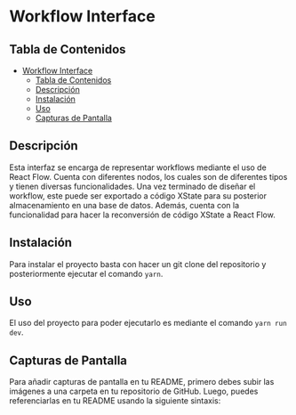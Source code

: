 # Workflow Interface


## Tabla de Contenidos
- [Workflow Interface](#workflow-interface)
  - [Tabla de Contenidos](#tabla-de-contenidos)
  - [Descripción](#descripción)
  - [Instalación](#instalación)
  - [Uso](#uso)
  - [Capturas de Pantalla](#capturas-de-pantalla)
  
## Descripción
Esta interfaz se encarga de representar workflows mediante el uso de React Flow. Cuenta con diferentes nodos, los cuales son de diferentes tipos y tienen diversas funcionalidades. Una vez terminado de diseñar el workflow, este puede ser exportado a código XState para su posterior almacenamiento en una base de datos. Además, cuenta con la funcionalidad para hacer la reconversión de código XState a React Flow.


## Instalación
Para instalar el proyecto basta con hacer un git clone del repositorio y posteriormente ejecutar el comando `yarn`.

## Uso
El uso del proyecto para poder ejecutarlo es mediante el comando `yarn run dev`.

## Capturas de Pantalla
Para añadir capturas de pantalla en tu README, primero debes subir las imágenes a una carpeta en tu repositorio de GitHub. Luego, puedes referenciarlas en tu README usando la siguiente sintaxis:
```markdown ![Descripción de la Imagen](URL_de_la_imagen)
```